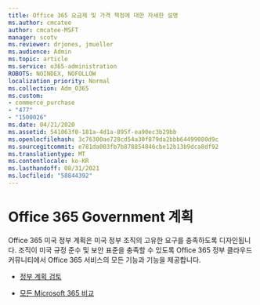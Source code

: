 ```yaml
---
title: Office 365 요금제 및 가격 책정에 대한 자세한 설명
ms.author: cmcatee
author: cmcatee-MSFT
manager: scotv
ms.reviewer: drjones, jmueller
ms.audience: Admin
ms.topic: article
ms.service: o365-administration
ROBOTS: NOINDEX, NOFOLLOW
localization_priority: Normal
ms.collection: Adm_O365
ms.custom:
- commerce_purchase
- "477"
- "1500026"
ms.date: 04/21/2020
ms.assetid: 541063f0-181a-4d1a-895f-ea90ec3b29bb
ms.openlocfilehash: 3c76300ae728cd54a30f879da2bbb64499080d9c
ms.sourcegitcommit: e781da003fb7b878854846cbe12b13b9dca8df92
ms.translationtype: MT
ms.contentlocale: ko-KR
ms.lasthandoff: 08/31/2021
ms.locfileid: "58844392"
---
```

# <a name="office-365-government-plans"></a>Office 365 Government 계획

Office 365 미국 정부 계획은 미국 정부 조직의 고유한 요구를 충족하도록 디자인됩니다. 조직이 미국 규정 준수 및 보안 표준을 충족할 수 있도록 Office 365 정부 클라우드 커뮤니티에서 Office 365 서비스의 모든 기능과 기능을 제공합니다.
  
- [정부 계획 검토](https://products.office.com/government/compare-office-365-government-plans)

- [모든 Microsoft 365 비교](https://products.office.com/business/compare-more-office-365-for-business-plans)